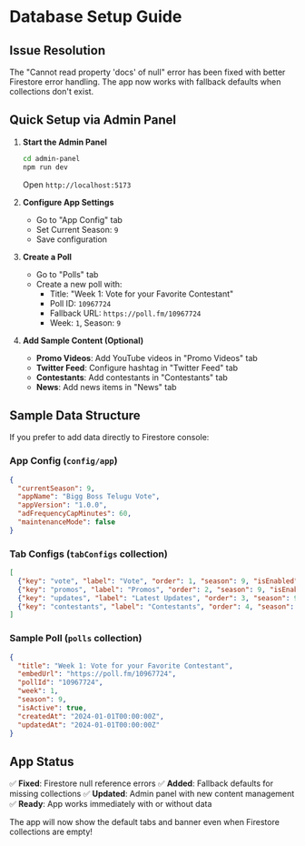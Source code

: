 # Database Setup Guide

## Issue Resolution
The "Cannot read property 'docs' of null" error has been fixed with better Firestore error handling. The app now works with fallback defaults when collections don't exist.

## Quick Setup via Admin Panel

1. **Start the Admin Panel**
   ```bash
   cd admin-panel
   npm run dev
   ```
   Open `http://localhost:5173`

2. **Configure App Settings**
   - Go to "App Config" tab
   - Set Current Season: `9`
   - Save configuration

3. **Create a Poll**
   - Go to "Polls" tab
   - Create a new poll with:
     - Title: "Week 1: Vote for your Favorite Contestant"
     - Poll ID: `10967724`
     - Fallback URL: `https://poll.fm/10967724`
     - Week: `1`, Season: `9`

4. **Add Sample Content (Optional)**
   - **Promo Videos**: Add YouTube videos in "Promo Videos" tab
   - **Twitter Feed**: Configure hashtag in "Twitter Feed" tab
   - **Contestants**: Add contestants in "Contestants" tab
   - **News**: Add news items in "News" tab

## Sample Data Structure

If you prefer to add data directly to Firestore console:

### App Config (`config/app`)
```json
{
  "currentSeason": 9,
  "appName": "Bigg Boss Telugu Vote",
  "appVersion": "1.0.0",
  "adFrequencyCapMinutes": 60,
  "maintenanceMode": false
}
```

### Tab Configs (`tabConfigs` collection)
```json
[
  {"key": "vote", "label": "Vote", "order": 1, "season": 9, "isEnabled": true},
  {"key": "promos", "label": "Promos", "order": 2, "season": 9, "isEnabled": true},
  {"key": "updates", "label": "Latest Updates", "order": 3, "season": 9, "isEnabled": true},
  {"key": "contestants", "label": "Contestants", "order": 4, "season": 9, "isEnabled": true}
]
```

### Sample Poll (`polls` collection)
```json
{
  "title": "Week 1: Vote for your Favorite Contestant",
  "embedUrl": "https://poll.fm/10967724",
  "pollId": "10967724",
  "week": 1,
  "season": 9,
  "isActive": true,
  "createdAt": "2024-01-01T00:00:00Z",
  "updatedAt": "2024-01-01T00:00:00Z"
}
```

## App Status
✅ **Fixed**: Firestore null reference errors
✅ **Added**: Fallback defaults for missing collections
✅ **Updated**: Admin panel with new content management
✅ **Ready**: App works immediately with or without data

The app will now show the default tabs and banner even when Firestore collections are empty!

